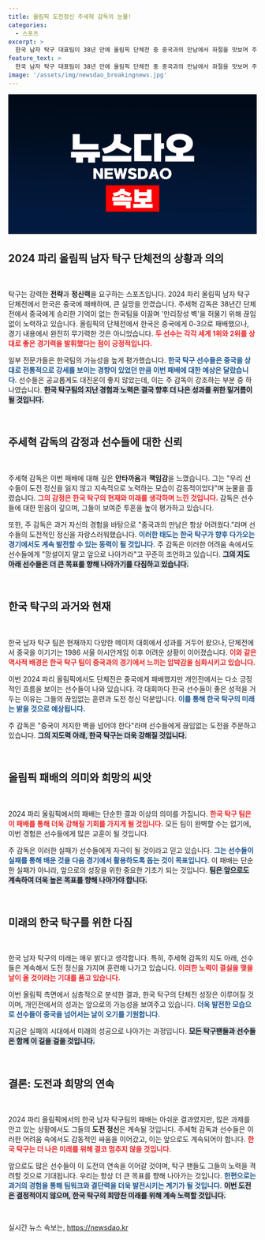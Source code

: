 ```yaml
---
title: 올림픽 도전정신 주세혁 감독의 눈물!
categories:
  - 스포츠
excerpt: >
  한국 남자 탁구 대표팀이 38년 만에 올림픽 단체전 중 중국과의 만남에서 좌절을 맛보며 주세혁 감독이 눈물을 흘렸다. 도전 정신을 잃지 않고 있는 선수들의 노력을 강조한 감독의 감정이 가득한 인터뷰가 그들의 이야기를 더욱 감동적으로 만든다.
feature_text: >
  한국 남자 탁구 대표팀이 38년 만에 올림픽 단체전 중 중국과의 만남에서 좌절을 맛보며 주세혁 감독이 눈물을 흘렸다. 도전 정신을 잃지 않고 있는 선수들의 노력을 강조한 감독의 감정이 가득한 인터뷰가 그들의 이야기를 더욱 감동적으로 만든다.
image: '/assets/img/newsdao_breakingnews.jpg'
---
```


<p><img src="/assets/img/newsdao_breakingnews.jpg" alt="ranknews 속보" /></p>

<h2 data-ke-size="size26">2024 파리 올림픽 남자 탁구 단체전의 상황과 의의</h2>

<p data-ke-size="size16">&nbsp;</p>

<p>탁구는 강력한 <strong>전략</strong>과 <strong>정신력</strong>을 요구하는 스포츠입니다. 2024 파리 올림픽 남자 탁구 단체전에서 한국은 중국에 패배하며, 큰 실망을 안겼습니다. 주세혁 감독은 38년간 단체전에서 중국에게 승리한 기억이 없는 한국팀을 이끌며 '만리장성 벽'을 허물기 위해 끊임없이 노력하고 있습니다. 올림픽의 단체전에서 한국은 중국에게 0-3으로 패배했으나, 경기 내용에서 완전히 무기력한 것은 아니었습니다. <b><span style="color: #ee2323;">두 선수는 각각 세계 1위와 2위를 상대로 좋은 경기력을 발휘했다는 점이 긍정적입니다.</span></b> </p>

<p>일부 전문가들은 한국팀의 가능성을 높게 평가했습니다. <b><span style="color: #1a5490;">한국 탁구 선수들은 중국을 상대로 전통적으로 강세를 보이는 경향이 있었던 만큼 이번 패배에 대한 예상은 달랐습니다.</span></b>  선수들은 공교롭게도 대진운이 좋지 않았는데, 이는 주 감독이 강조하는 부분 중 하나였습니다. <b><span style="background-color: #21538527;">한국 탁구팀의 지난 경험과 노력은 결국 향후 더 나은 성과를 위한 밑거름이 될 것입니다.</span></b> </p>

<p data-ke-size="size16">&nbsp;</p>

<h2 data-ke-size="size26">주세혁 감독의 감정과 선수들에 대한 신뢰</h2>

<p data-ke-size="size16">&nbsp;</p>

<p>주세혁 감독은 이번 패배에 대해 깊은 <strong>안타까움</strong>과 <strong>책임감</strong>을 느꼈습니다. 그는 "우리 선수들이 도전 정신을 잃지 않고 지속적으로 노력하는 모습이 감동적이었다"며 눈물을 흘렸습니다. <b><span style="color: #ee2323;">그의 감정은 한국 탁구의 현재와 미래를 생각하며 느낀 것입니다.</span></b> 감독은 선수들에 대한 믿음이 깊으며, 그들이 보여준 투혼을 높이 평가하고 있습니다. </p>

<p>또한, 주 감독은 과거 자신의 경험을 바탕으로 "중국과의 만남은 항상 어려웠다."라며 선수들의 도전적인 정신을 자랑스러워했습니다. <b><span style="color: #1a5490;">이러한 태도는 한국 탁구가 향후 다가오는 경기에서도 계속 발전할 수 있는 동력이 될 것입니다.</span></b> 주 감독은 이러한 어려움 속에서도 선수들에게 "망설이지 말고 앞으로 나아가라"고 꾸준히 조언하고 있습니다. <b><span style="background-color: #21538527;">그의 지도 아래 선수들은 더 큰 목표를 향해 나아가기를 다짐하고 있습니다.</span></b></p>

<p data-ke-size="size16">&nbsp;</p>

<h2 data-ke-size="size26">한국 탁구의 과거와 현재</h2>

<p data-ke-size="size16">&nbsp;</p>

<p>한국 남자 탁구 팀은 현재까지 다양한 메이저 대회에서 성과를 거두어 왔으나, 단체전에서 중국을 이기기는 1986 서울 아시안게임 이후 어려운 상황이 이어졌습니다. <b><span style="color: #ee2323;">이와 같은 역사적 배경은 한국 탁구 팀이 중국과의 경기에서 느끼는 압박감을 심화시키고 있습니다.</span></b> </p>

<p>이번 2024 파리 올림픽에서도 단체전은 중국에게 패배했지만 개인전에서는 다소 긍정적인 흐름을 보이는 선수들이 나와 있습니다. 각 대회마다 한국 선수들이 좋은 성적을 거두는 이유는 그들의 끊임없는 훈련과 도전 정신 덕분입니다. <b><span style="color: #1a5490;">이를 통해 한국 탁구의 미래는 밝을 것으로 예상됩니다.</span></b> </p>

<p>주 감독은 "중국이 저지한 벽을 넘어야 한다"라며 선수들에게 끊임없는 도전을 주문하고 있습니다. <b><span style="background-color: #21538527;">그의 지도력 아래, 한국 탁구는 더욱 강해질 것입니다.</span></b></p>

<p data-ke-size="size16">&nbsp;</p>

<h2 data-ke-size="size26">올림픽 패배의 의미와 희망의 씨앗</h2>

<p data-ke-size="size16">&nbsp;</p>

<p>2024 파리 올림픽에서의 패배는 단순한 결과 이상의 의미를 가집니다. <b><span style="color: #ee2323;">한국 탁구 팀은 이 패배를 통해 더욱 강해질 기회를 가지게 될 것입니다.</span></b> 모든 팀이 완벽할 수는 없기에, 이번 경험은 선수들에게 많은 교훈이 될 것입니다. </p>

<p>주 감독은 이러한 실패가 선수들에게 자극이 될 것이라고 믿고 있습니다. <b><span style="color: #1a5490;">그는 선수들이 실패를 통해 배운 것을 다음 경기에서 활용하도록 돕는 것이 목표입니다.</span></b> 이 패배는 단순한 실패가 아니라, 앞으로의 성장을 위한 중요한 기초가 되는 것입니다. <b><span style="background-color: #21538527;">팀은 앞으로도 계속하여 더욱 높은 목표를 향해 나아가야 합니다.</span></b> </p>

<p data-ke-size="size16">&nbsp;</p>

<h2 data-ke-size="size26">미래의 한국 탁구를 위한 다짐</h2>

<p data-ke-size="size16">&nbsp;</p>

<p>한국 남자 탁구의 미래는 매우 밝다고 생각합니다. 특히, 주세혁 감독의 지도 아래, 선수들은 계속해서 도전 정신을 가지며 훈련해 나가고 있습니다. <b><span style="color: #ee2323;">이러한 노력이 결실을 맺을 날이 올 것이라는 기대를 품고 있습니다.</span></b> </p>

<p>이번 올림픽 측면에서 심층적으로 분석한 결과, 한국 탁구의 단체전 성장은 이루어질 것이며, 개인전에서의 성과는 앞으로의 가능성을 보여주고 있습니다. <b><span style="color: #1a5490;">더욱 발전한 모습으로 선수들이 중국을 넘어서는 날이 오기를 기원합니다.</span></b> </p>

<p>지금은 실패의 시대에서 미래의 성공으로 나아가는 과정입니다. <b><span style="background-color: #21538527;">모든 탁구팬들과 선수들은 함께 이 길을 걸을 것입니다.</span></b> </p>

<p data-ke-size="size16">&nbsp;</p>

<h2 data-ke-size="size26">결론: 도전과 희망의 연속</h2>

<p data-ke-size="size16">&nbsp;</p>

<p>2024 파리 올림픽에서의 한국 남자 탁구팀의 패배는 아쉬운 결과였지만, 많은 과제를 안고 있는 상황에서도 그들의 <strong>도전 정신</strong>은 계속될 것입니다. 주세혁 감독과 선수들은 이러한 어려움 속에서도 감동적인 싸움을 이어갔고, 이는 앞으로도 계속되어야 합니다. <b><span style="color: #ee2323;">한국 탁구는 더 나은 미래를 위해 결코 멈추지 않을 것입니다.</span></b> </p>

<p>앞으로도 많은 선수들이 이 도전의 연속을 이어갈 것이며, 탁구 팬들도 그들의 노력을 격려할 것으로 기대됩니다. 우리는 항상 더 큰 목표를 향해 나아가는 것입니다. <b><span style="color: #1a5490;">한편으로는 과거의 경험을 통해 팀워크와 결단력을 더욱 발전시키는 계기가 될 것입니다.</span></b> <b><span style="background-color: #21538527;">이번 도전은 결정적이지 않으며, 한국 탁구의 희망찬 미래를 위해 계속 노력할 것입니다.</span></b> </p>

<p data-ke-size="size16">&nbsp;</p>
실시간 뉴스 속보는, <a href="https://newsdao.kr" rel="dofollow">https://newsdao.kr</a>


